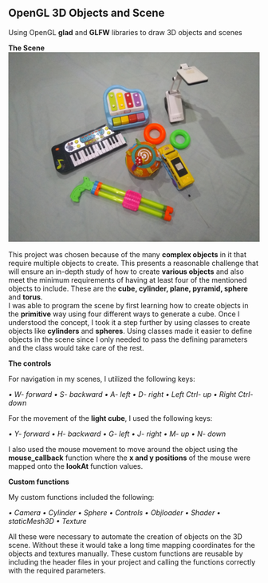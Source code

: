 <h2>OpenGL 3D Objects and Scene</h2>
<p>Using OpenGL <b>glad</b> and <b>GLFW</b> libraries to draw 3D objects and scenes</p>
<b>The Scene</b>
	<img src="https://github.com/Ritesh214/OpenGL_3D/blob/main/images/scene.png"><br>
<p>This project was chosen because of the many <b>complex objects</b> in it that require multiple objects to create. This presents a reasonable challenge that will ensure an in-depth study of how to create <b>various objects</b> and also meet the minimum requirements of having at least four of the mentioned objects to include. These are the <b>cube, cylinder, plane, pyramid, sphere</b> and <b>torus</b>.<br>
I was able to program the scene by first learning how to create objects in the <b>primitive</b> way using four different ways to generate a cube. Once I understood the concept, I took it a step further by using classes to create objects like <b>cylinders</b> and <b>spheres</b>. Using classes made it easier to define objects in the scene since I only needed to pass the defining parameters and the class would take care of the rest.</p>

<b>The controls</b>
<p>For navigation in my scenes, I utilized the following keys:</p>
<p><i>
• W- forward
• S- backward
• A- left
• D- right
• Left Ctrl- up
• Right Ctrl- down
</i></p>
<p>For the movement of the <b>light cube</b>, I used the following keys:</p>
<p><i>
• Y- forward
• H- backward
• G- left
• J- right
• M- up
• N- down
</i></p>
<p>I also used the mouse movement to move around the object using the <b>mouse_callback</b> function where the <b>x and y positions</b> of the mouse were mapped onto the <b>lookAt</b> function values.</p>

<b>Custom functions</b>
<p>My custom functions included the following:</p>
<p><i>
• Camera
• Cylinder
• Sphere
• Controls
• Objloader
• Shader
• staticMesh3D
• Texture
</i></p>

<p>All these were necessary to automate the creation of objects on the 3D scene. Without these it would take a long time mapping coordinates for the objects and textures manually. These custom functions are reusable by including the header files in your project and calling the functions correctly with the required parameters.</p>
